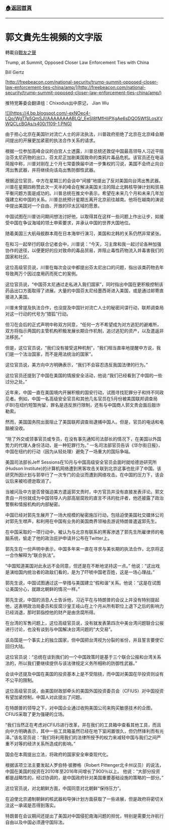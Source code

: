 ###  [:house:返回首頁](https://github.com/ourhimalayas/txt)
---
# 郭文貴先生視頻的文字版
轉載自[戰友之聲](http://littleantvoice.blogspot.com)

Trump, at Summit, Opposed Closer Law Enforcement Ties with China

Bill Gertz

[http://freebeacon.com/national-security/trump-summit-opposed-closer-law-enforcement-ties-china/amp/](http://freebeacon.com/national-security/trump-summit-opposed-closer-law-enforcement-ties-china/amp/)



推特党筹委会翻译组：Chixodus出中原记， Jian Wu





[!\[\](https://4.bp.blogspot.com/-exNOec4-LQo/WgT7p5QmSJI/AAAAAAAABLQ/_EeSI8fMfHIiPXgAe6sDQO5WfSLosXVWQCLcBGAs/s400/1109-1.PNG)](https://4.bp.blogspot.com/-exNOec4-LQo/WgT7p5QmSJI/AAAAAAAABLQ/_EeSI8fMfHIiPXgAe6sDQO5WfSLosXVWQCLcBGAs/s1600/1109-1.PNG)









由于担心北京在美国针对流亡人士的非法执法，川普政府拒绝了北京在北京峰会期间提出的开展更加紧密的执法合作关系的请求。



根据一位参加高峰会议的白宫人士透露，川普总统还敦促中国最高领导人习近平阻治芬太尼药物的出口，芬太尼正加剧美国致命的类鸦片毒品危机。该官员还在电话简报中称，川普对刚在上个月七常委换届中进一步集权的习说，美国不会终止向台湾出售武器，并将继续向该岛出售防御性武器。



根据这位官员，中方在星期三的会谈中“间接”地提出了反对美国向台湾出售武器。川普在星期四称赞此次一天半的峰会在解决美国关注的阻止北韩核导弹计划和贸易平衡问题方面是成功的。川普总统在推文中表示，希望在未来几个月和未来几年加强建立和中国的关系。川普总统预计星期五离开北京前往越南。他将在越南的演说中提出美国对一个自由、开放的印太区域的愿景。



中国试图在川普访问期间想法讨好他，以取得其在这样一些问题上作出让步，如接受中国在争议海域的领土申索要求，并承认中国的世界大国地位。



随着美国三大航母舰群本周在日本海举行演习，美国和北韩的关系仍然非常紧张。



在和习一起举行的联合记者会中，川普说：“今天，习主席和我一起讨论各种加强协作的途径，以便更好的应对致命的毒品贸易，并阻止毒性药物流入并毒害我们的国家和社区。



这位高级官员说，川普在每次会议中都提出芬太尼出口的问题，指出该类药物去年导致两万个因过度用药而死亡的案例。



这位官员说，“中国芬太尼通过走私进入我们国家”，同时指出中国在更积极控制该药品出口方面取得了进展。大量的中国芬太尼经墨西哥进入美国，或是通过邮寄直接进入美国。

川普未曾提及执法合作，也没提及中国针对流亡人士的秘密间谍行动，联邦调查局对这一行动的代号为“猎狐”行动。



但习在会后的正式声明中称双方同意，“任何一方不希望成为对方逃犯的避难所，双方将指示两国的主管机构积极发展长期合作机制，追讨逃犯的资产，以及遣返非法移民。”

但是，这位官员说，“我们没有接受这种机制”，“我们相当直率地提醒中方说，我们是一个法治国家，而不是用法统治的国家”。



这位官员说，美方向中方明确表示，“我们不会容忍违反我国法律的行为。”



这位官员还提到了中国在美国的情报安全活动，他说:“我们已经看到了中国的一些过分之处。”



近年来，中国一直在美国境内开展积极的国安行动，试图寻找犯罪分子和持不同政见者。例如，中国一名高级安全官员和其他几名官员在5月份被美国联邦调查局(FBI)在纽约短暂拘留，罪名是违反旅行限制，还有与中国商人郭文贵会面后敲诈勒索。



然而，美国国务院出面阻止了美国联邦调查局逮捕中国人。但是，官员的电话和电脑被没收。



“除了外交或领事官员或专员，在没有事先通知司法部长的情况下，在美国以外国势力的代理人身份活动，是一种犯罪行为。” 一名司法部官员告诉《华尔街日报》，中国在纽约的行动（因为从轻处理）避免了一场重大的国际争端。



美国司法部长Jeff Sessions在10月与中国高级安全官员会面时就哈德逊研究所(Hudson Institute)的计算机网络遭到黑客攻击关联到北京这事也批评了中国。该研究所因计划与郭举行了一次专门的会议而遭到网络攻击。在中国的压力下，该会议后来被哈德逊取消了。







当被问及中方是否曾强迫美方遣返郭文贵时，中方官员并没有直接发表评论。郭文贵自一月份就成为中国领导人内部高层腐败的直言不讳的批评者，他还披露了政治警察和情报机构的内部秘密。



中国已经对郭先生展开了一场大规模的秘密施压行动，包括迫使美国社交媒体公司对郭先生噤声，和利用在中国有业务的美国商界领袖去游说特朗普遣返郭先生。



在中国采取的一项行动中，被认为与北京有联系的黑客渗透了郭先生所雇律师的电脑系统，偷走了他的政治庇护申请并公布在Twitter上。



郭先生在一份声明中表示，中国多年来一直在寻求与美长期的执法合作，北京将这一合作解释为“联合执法”。



“中国知道美国对此永远不会同意，但还是在不断地坚持这一点。” 他说：“这出戏是演给国内统治者的政敌们看的，是为了吓唬中国老百姓，这是一场心理战。”



郭先生说，中国试图通过这一举措与美国建立“假和谐”关系。他说：“这是在试图让美国分心，就跟北朝鲜的情况一样。”



郭先生说，中国的消息人士告诉他，习近平在与特朗普的会议上并没有特别提起他，这表明政治局委员和反腐沙皇王岐山在上个月从所有职位上退下之后的影响力已经消退，那时郭指控他的财产是由贪腐所得。



在台湾的军售问题上，这位高级官员说，没有就发表第四次中美台湾问题联合公报进行讨论，也没有谈到与中国解决台湾问题的“大交易”。



该岛国是一个事实上的独立国家，但中国把台湾视为分裂的省份，并且誓言要使它回归大陆。



这位官员说：“总统在谈到我们的一个中国政策时是基于三个联合公报和台湾关系法的，所以我们要继续提供与该法律规定义务所相称的防御性武器。”



会谈中还提及中国在美国的投资基本上是不受阻挠，而中国对美国在华投资则设有不公平的限制。



这位高级官员说，由美国财政部牵头的美国外国投资委员会（CFIUS）对中国投资有望加紧控制，中国人对此提出了问题。



在特朗普的领导之下，对中国企业通过收购美国公司来购买敏感技术的企图，CFIUS采取了更为强硬的立场。



“我们当然正在考虑对CFIUS进行改革，并在我们的工具箱中查看其他工具，而且向中方明确表示，其中一些工具箱虽然已经在地下室闲置很久，但仍然锋利而有光泽。”该名官员说：“我们将利用我们的法律所授予的权力来减轻中国与我们之间严重不对等的经济关系所造成的影响。”



国会在本周提出立法，将政府的国家安全审查现代化。



根据该项立法主要发起人罗伯特·彼滕格（Robert Pittenger北卡州议员）的说法，中国在美国的投资在2010年至2016年间增长了900％以上。 他说：“大部分投资都是战略性的，经过协调的，是中国政府针对美国重要基础设施的策略的一部分。”



这位官员说，对北朝鲜方面，中国同意对北朝鲜“保持压力”。



在迫使北京遏制朝鲜的核武器和导弹计划方面获取了一些进展，但是政府将密切关注这一承诺是否得到落实。



特朗普在会议期间还提出了美国对中国侵犯南海问题的担忧，特别是需要允许航行自由以及中国必须遵守国际法。